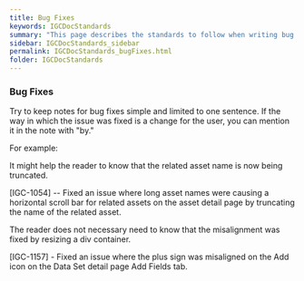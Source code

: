 ```yaml
---
title: Bug Fixes
keywords: IGCDocStandards
summary: "This page describes the standards to follow when writing bug fixes for the What's New topic in IGC help."
sidebar: IGCDocStandards_sidebar
permalink: IGCDocStandards_bugFixes.html
folder: IGCDocStandards
---
```

### Bug Fixes

Try to keep notes for bug fixes simple and limited to one sentence. If
the way in which the issue was fixed is a change for the user, you can
mention it in the note with "by."

For example:

It might help the reader to know that the related asset name is now
being truncated.

\[IGC-1054\] -- Fixed an issue where long asset names were causing a
horizontal scroll bar for related assets on the asset detail page by
truncating the name of the related asset.

The reader does not necessary need to know that the misalignment was
fixed by resizing a div container.

\[IGC-1157\] - Fixed an issue where the plus sign was misaligned on the
Add icon on the Data Set detail page Add Fields tab.
